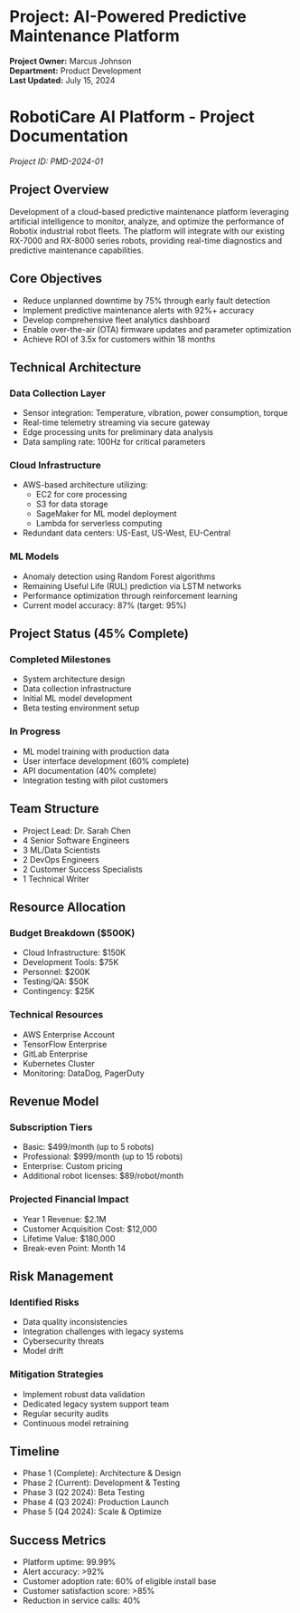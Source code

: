 # Project: AI-Powered Predictive Maintenance Platform

**Project Owner:** Marcus Johnson  
**Department:** Product Development  
**Last Updated:** July 15, 2024

# RobotiCare AI Platform - Project Documentation
*Project ID: PMD-2024-01*

## Project Overview
Development of a cloud-based predictive maintenance platform leveraging artificial intelligence to monitor, analyze, and optimize the performance of Robotix industrial robot fleets. The platform will integrate with our existing RX-7000 and RX-8000 series robots, providing real-time diagnostics and predictive maintenance capabilities.

## Core Objectives
- Reduce unplanned downtime by 75% through early fault detection
- Implement predictive maintenance alerts with 92%+ accuracy
- Develop comprehensive fleet analytics dashboard
- Enable over-the-air (OTA) firmware updates and parameter optimization
- Achieve ROI of 3.5x for customers within 18 months

## Technical Architecture
### Data Collection Layer
- Sensor integration: Temperature, vibration, power consumption, torque
- Real-time telemetry streaming via secure gateway
- Edge processing units for preliminary data analysis
- Data sampling rate: 100Hz for critical parameters

### Cloud Infrastructure
- AWS-based architecture utilizing:
  - EC2 for core processing
  - S3 for data storage
  - SageMaker for ML model deployment
  - Lambda for serverless computing
- Redundant data centers: US-East, US-West, EU-Central

### ML Models
- Anomaly detection using Random Forest algorithms
- Remaining Useful Life (RUL) prediction via LSTM networks
- Performance optimization through reinforcement learning
- Current model accuracy: 87% (target: 95%)

## Project Status (45% Complete)
### Completed Milestones
- System architecture design
- Data collection infrastructure
- Initial ML model development
- Beta testing environment setup

### In Progress
- ML model training with production data
- User interface development (60% complete)
- API documentation (40% complete)
- Integration testing with pilot customers

## Team Structure
- Project Lead: Dr. Sarah Chen
- 4 Senior Software Engineers
- 3 ML/Data Scientists
- 2 DevOps Engineers
- 2 Customer Success Specialists
- 1 Technical Writer

## Resource Allocation
### Budget Breakdown ($500K)
- Cloud Infrastructure: $150K
- Development Tools: $75K
- Personnel: $200K
- Testing/QA: $50K
- Contingency: $25K

### Technical Resources
- AWS Enterprise Account
- TensorFlow Enterprise
- GitLab Enterprise
- Kubernetes Cluster
- Monitoring: DataDog, PagerDuty

## Revenue Model
### Subscription Tiers
- Basic: $499/month (up to 5 robots)
- Professional: $999/month (up to 15 robots)
- Enterprise: Custom pricing
- Additional robot licenses: $89/robot/month

### Projected Financial Impact
- Year 1 Revenue: $2.1M
- Customer Acquisition Cost: $12,000
- Lifetime Value: $180,000
- Break-even Point: Month 14

## Risk Management
### Identified Risks
- Data quality inconsistencies
- Integration challenges with legacy systems
- Cybersecurity threats
- Model drift

### Mitigation Strategies
- Implement robust data validation
- Dedicated legacy system support team
- Regular security audits
- Continuous model retraining

## Timeline
- Phase 1 (Complete): Architecture & Design
- Phase 2 (Current): Development & Testing
- Phase 3 (Q2 2024): Beta Testing
- Phase 4 (Q3 2024): Production Launch
- Phase 5 (Q4 2024): Scale & Optimize

## Success Metrics
- Platform uptime: 99.99%
- Alert accuracy: >92%
- Customer adoption rate: 60% of eligible install base
- Customer satisfaction score: >85%
- Reduction in service calls: 40%
